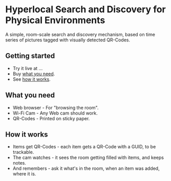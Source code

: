 # Hyperlocal Search and Discovery for Physical Environments
A simple, room-scale search and discovery mechanism, based on time series of pictures tagged with visually detected QR-Codes.
## Getting started
* Try it live at ...
* Buy <a href="#what-you-need">what you need</a>.
* See <a href="#how-it-works">how it works</a>.
## What you need
* Web browser - For "browsing the room".
* Wi-Fi Cam - Any Web cam should work.
* QR-Codes - Printed on sticky paper.
## How it works
* Items get QR-Codes - each item gets a QR-Code with a GUID, to be trackable.
* The cam watches - it sees the room getting filled with items, and keeps notes.
* And remembers - ask it what's in the room, when an item was added, where it is.
